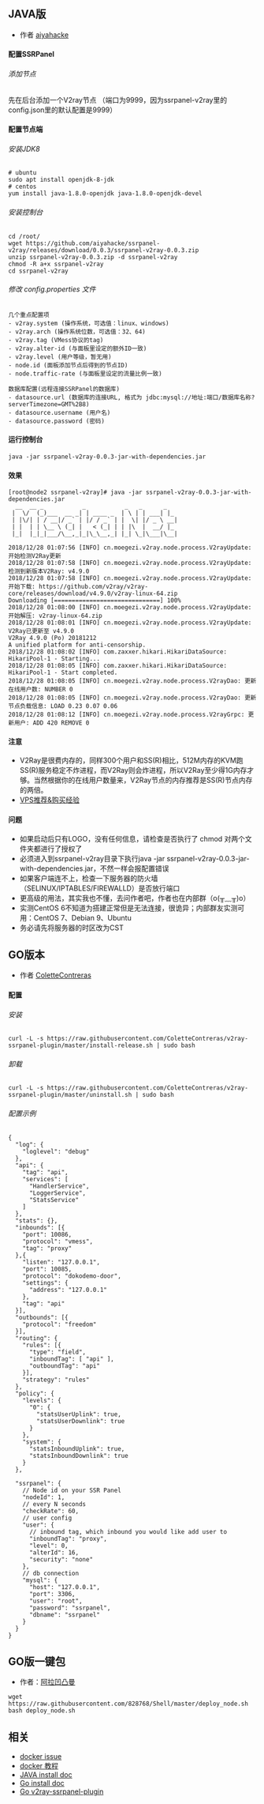 ## JAVA版
- 作者 [aiyahacke](https://github.com/aiyahacke)

#### 配置SSRPanel
###### 添加节点
先在后台添加一个V2ray节点
（端口为9999，因为ssrpanel-v2ray里的config.json里的默认配置是9999）

#### 配置节点端
###### 安装JDK8
```
# ubuntu
sudo apt install openjdk-8-jdk
# centos
yum install java-1.8.0-openjdk java-1.8.0-openjdk-devel
```

###### 安装控制台
```
cd /root/
wget https://github.com/aiyahacke/ssrpanel-v2ray/releases/download/0.0.3/ssrpanel-v2ray-0.0.3.zip
unzip ssrpanel-v2ray-0.0.3.zip -d ssrpanel-v2ray
chmod -R a+x ssrpanel-v2ray
cd ssrpanel-v2ray
```


###### 修改 config.properties 文件
```
几个重点配置项
- v2ray.system (操作系统，可选值：linux、windows)
- v2ray.arch (操作系统位数，可选值：32、64)
- v2ray.tag (VMess协议的tag)
- v2ray.alter-id (与面板里设定的额外ID一致)
- v2ray.level (用户等级，暂无用)
- node.id (面板添加节点后得到的节点ID)
- node.traffic-rate (与面板里设定的流量比例一致)

数据库配置(远程连接SSRPanel的数据库)
- datasource.url (数据库的连接URL, 格式为 jdbc:mysql://地址:端口/数据库名称?serverTimezone=GMT%2B8)
- datasource.username (用户名)
- datasource.password (密码)
```

#### 运行控制台
```
java -jar ssrpanel-v2ray-0.0.3-jar-with-dependencies.jar
```

#### 效果
```
[root@node2 ssrpanel-v2ray]# java -jar ssrpanel-v2ray-0.0.3-jar-with-dependencies.jar
  __  __ _           _           _   _      _
 |  \/  (_)___  __ _| | ____ _  | \ | | ___| |_
 | |\/| | / __|/ _` | |/ / _` | |  \| |/ _ \ __|
 | |  | | \__ \ (_| |   < (_| | | |\  |  __/ |_
 |_|  |_|_|___/\__,_|_|\_\__,_| |_| \_|\___|\__|

2018/12/28 01:07:56 [INFO] cn.moegezi.v2ray.node.process.V2rayUpdate: 开始检测V2Ray更新  
2018/12/28 01:07:58 [INFO] cn.moegezi.v2ray.node.process.V2rayUpdate: 检测到新版本V2Ray: v4.9.0  
2018/12/28 01:07:58 [INFO] cn.moegezi.v2ray.node.process.V2rayUpdate: 开始下载: https://github.com/v2ray/v2ray-core/releases/download/v4.9.0/v2ray-linux-64.zip  
Downloading [==============================] 100%
2018/12/28 01:08:00 [INFO] cn.moegezi.v2ray.node.process.V2rayUpdate: 开始解压: v2ray-linux-64.zip  
2018/12/28 01:08:01 [INFO] cn.moegezi.v2ray.node.process.V2rayUpdate: V2Ray已更新至 v4.9.0  
V2Ray 4.9.0 (Po) 20181212
A unified platform for anti-censorship.
2018/12/28 01:08:02 [INFO] com.zaxxer.hikari.HikariDataSource: HikariPool-1 - Starting...  
2018/12/28 01:08:05 [INFO] com.zaxxer.hikari.HikariDataSource: HikariPool-1 - Start completed.  
2018/12/28 01:08:05 [INFO] cn.moegezi.v2ray.node.process.V2rayDao: 更新在线用户数: NUMBER 0  
2018/12/28 01:08:05 [INFO] cn.moegezi.v2ray.node.process.V2rayDao: 更新节点负载信息: LOAD 0.23 0.07 0.06  
2018/12/28 01:08:12 [INFO] cn.moegezi.v2ray.node.process.V2rayGrpc: 更新用户: ADD 420 REMOVE 0
```

#### 注意
 - V2Ray是很费内存的，同样300个用户和SS(R)相比，512M内存的KVM跑SS(R)服务稳定不炸进程，而V2Ray则会炸进程，所以V2Ray至少得1G内存才够。当然根据你的在线用户数量来，V2Ray节点的内存推荐是SS(R)节点内存的两倍。
 - [VPS推荐&购买经验](https://github.com/ssrpanel/SSRPanel/wiki/VPS%E6%8E%A8%E8%8D%90&%E8%B4%AD%E4%B9%B0%E7%BB%8F%E9%AA%8C)

#### 问题
 - 如果启动后只有LOGO，没有任何信息，请检查是否执行了 chmod 对两个文件夹都进行了授权了
 - 必须进入到ssrpanel-v2ray目录下执行java -jar ssrpanel-v2ray-0.0.3-jar-with-dependencies.jar，不然一样会报配置错误
 - 如果客户端连不上，检查一下服务器的防火墙（SELINUX/IPTABLES/FIREWALLD）是否放行端口
 - 更高级的用法，其实我也不懂，去问作者吧，作者也在内部群（o(╥﹏╥)o）
 - 实测CentOS 6不知道为搭建正常但是无法连接，很诡异；内部群友实测可用：CentOS 7、Debian 9、Ubuntu
 - 务必请先将服务器的时区改为CST

## GO版本
- 作者 [ColetteContreras](https://github.com/ColetteContreras)

#### 配置
###### 安装
```
curl -L -s https://raw.githubusercontent.com/ColetteContreras/v2ray-ssrpanel-plugin/master/install-release.sh | sudo bash
```

###### 卸载
```
curl -L -s https://raw.githubusercontent.com/ColetteContreras/v2ray-ssrpanel-plugin/master/uninstall.sh | sudo bash
```

###### 配置示例
```
{
  "log": {
    "loglevel": "debug"
  },
  "api": {
    "tag": "api",
    "services": [
      "HandlerService",
      "LoggerService",
      "StatsService"
    ]
  },
  "stats": {},
  "inbounds": [{
    "port": 10086,
    "protocol": "vmess",
    "tag": "proxy"
  },{
    "listen": "127.0.0.1",
    "port": 10085,
    "protocol": "dokodemo-door",
    "settings": {
      "address": "127.0.0.1"
    },
    "tag": "api"
  }],
  "outbounds": [{
    "protocol": "freedom"
  }],
  "routing": {
    "rules": [{
      "type": "field",
      "inboundTag": [ "api" ],
      "outboundTag": "api"
    }],
    "strategy": "rules"
  },
  "policy": {
    "levels": {
      "0": {
        "statsUserUplink": true,
        "statsUserDownlink": true
      }
    },
    "system": {
      "statsInboundUplink": true,
      "statsInboundDownlink": true
    }
  },

  "ssrpanel": {
    // Node id on your SSR Panel
    "nodeId": 1,
    // every N seconds
    "checkRate": 60,
    // user config
    "user": {
      // inbound tag, which inbound you would like add user to
      "inboundTag": "proxy",
      "level": 0,
      "alterId": 16,
      "security": "none"
    },
    // db connection
    "mysql": {
      "host": "127.0.0.1",
      "port": 3306,
      "user": "root",
      "password": "ssrpanel",
      "dbname": "ssrpanel"
    }
  }
}
```

## GO版一键包
- 作者：[阿拉凹凸曼](https://github.com/828768)
```
wget https://raw.githubusercontent.com/828768/Shell/master/deploy_node.sh
bash deploy_node.sh
```

## 相关
- [docker issue](https://github.com/ssrpanel/SSRPanel/issues/1050)
- [docker 教程](https://bfv.tw/index.php/2018/10/30/%E6%90%AD%E5%BB%BA-ssrpanel-v2ray-docker/)
- [JAVA install doc](https://github.com/aiyahacke/ssrpanel-v2ray)
- [Go install doc](https://github.com/ssrpanel/SSRPanel/issues/1222)
- [Go v2ray-ssrpanel-plugin](https://github.com/ColetteContreras/v2ray-ssrpanel-plugin)